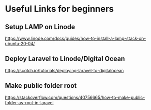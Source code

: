 # Useful Links for beginners

## Setup LAMP on Linode
https://www.linode.com/docs/guides/how-to-install-a-lamp-stack-on-ubuntu-20-04/


## Deploy Laravel to Linode/Digital Ocean
https://scotch.io/tutorials/deploying-laravel-to-digitalocean

## Make public folder root
https://stackoverflow.com/questions/40756665/how-to-make-public-folder-as-root-in-laravel
